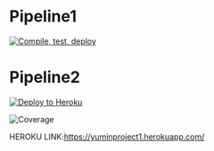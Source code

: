 # Pipeline1
[![Compile, test, deploy](https://github.com/angieyumin1997/yuminproject1/actions/workflows/pipeline1.yaml/badge.svg)](https://github.com/angieyumin1997/yuminproject1/actions/workflows/pipeline1.yaml)

# Pipeline2
[![Deploy to Heroku](https://github.com/angieyumin1997/yuminproject1/actions/workflows/pipeline2.yaml/badge.svg)](https://github.com/angieyumin1997/yuminproject1/actions/workflows/pipeline2.yaml)

![Coverage](https://yumin.sgp1.digitaloceanspaces.com/coverage/yuminproject1/jacoco.svg?service=github)

HEROKU LINK:https://yuminproject1.herokuapp.com/
